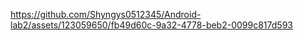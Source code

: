 https://github.com/Shyngys0512345/Android-lab2/assets/123059650/fb49d60c-9a32-4778-beb2-0099c817d593
